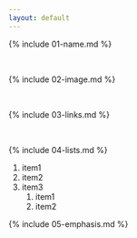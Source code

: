 ```yaml
---
layout: default
---
```


{% include 01-name.md %}

<br>

{% include 02-image.md %}

<br>

{% include 03-links.md %}

<br>

{% include 04-lists.md %}

1. item1
2. item2 
3. item3 
   1. item1
   2. item2

{% include 05-emphasis.md %}

